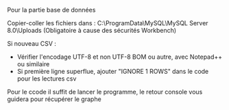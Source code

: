 Pour la partie base de données

Copier-coller les fichiers dans :
C:\ProgramData\MySQL\MySQL Server 8.0\Uploads
(Obligatoire à cause des sécurités Workbench)

Si nouveau CSV : 
- Vérifier l'encodage UTF-8 et non UTF-8 BOM ou autre, avec Notepad++ ou similaire
- Si première ligne superflue, ajouter "IGNORE 1 ROWS" dans le code pour les lectures csv

Pour le ccode il suffit de lancer le programme, le retour console vous guidera pour récupérer le graphe
